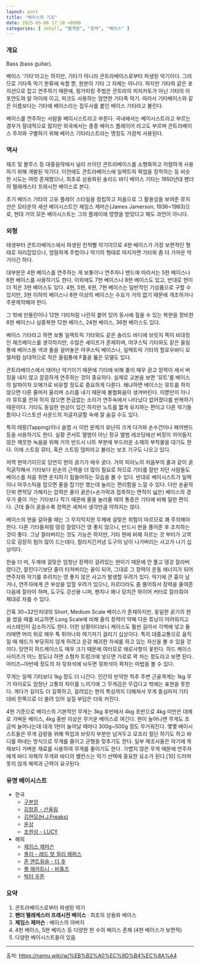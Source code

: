 ```yaml
---
layout: post
title: "베이스의 기초"
date: 2025-05-06 17:10 +0900
categories: [ Jekyll, "웹개발", "음악", "베이스" ]
---
```


### 개요

Bass (bass guitar).

베이스 '기타'라고는 하지만, 기타가 아니라 콘트라베이스로부터 파생된 악기이다. 그러므로 기타족 악기 분류에 속할 뿐, 원본이 기타 그 자체는 아니다. 하지만 기타와 같은 포지션으로 잡고 연주하기 때문에, 핑거피킹 주법은 콘트라의 피치카토가 아닌 기타의 아포얀도와 알 아이레 이고, 피크도 사용하는 엄연한 기타족 악기. 따라서 기타베이스와 같은 이름보다는 기타에 베이스라는 접두사를 붙인 베이스 기타라고 불린다.

베이스를 연주하는 사람을 베이시스트라고 부른다. 국내에서는 베이시스트라고 부르는 경우가 절대적으로 많지만 외국에서는 종종 베이스 플레이어 라고도 부르며 콘트라베이스 주자와 구별하기 위해 베이스 기타리스트라는 명칭도 가끔씩 사용된다.

### 역사

재즈 및 블루스 등 대중음악에서 널리 쓰이던 콘트라베이스를 소형화하고 저렴하게 사용하기 위해 개발된 악기다. 이전에도 콘트라베이스에 일렉트릭 픽업을 장착하는 등 비슷한 시도는 여럿 존재했으나, 최초로 상용화된 솔리드 바디 베이스 기타는 1950년대 펜더의 텔레캐스터 프레시전 베이스로 본다.

초기 베이스 기타의 고유 플레이 스타일을 정립하고 처음으로 그 활용성을 보여준 뮤지션은 모타운의 세션 베이시스트인 제임스 제머슨(James Jamerson, 1936~1983)으로, 현대 거의 모든 베이시스트는 그의 플레이에 영향을 받았다고 해도 과언이 아니다.

### 외형

태생부터 콘트라베이스에서 파생된 친척뻘 악기이므로 4현 베이스가 가장 보편적인 형태로 자리잡았으나, 엄밀하게 주법이나 악기의 형태로 따지자면 기타와 좀 더 가까운 악기이긴 하다.

대부분은 4현 베이스를 연주하는 게 보통이나 연주자나 밴드에 따라서는 5현 베이스나 6현 베이스를 사용하기도 한다. 이외에도 7현 베이스나 8현 베이스도 있고, 반대로 현이 더 적은 3현 베이스도 있다. 4현, 5현, 6현, 7현 베이스는 일반적인 기성품으로 구할 수 있지만, 3현 이하의 베이스나 8현 이상의 베이스는 수요가 거의 없기 때문에 개조하거나 주문제작해야 한다.

그 밖에 만돌린이나 12현 기타처럼 나란히 붙어 있어 동시에 짚을 수 있는 복현을 장비한 8현 베이스나 삼중복현 12현 베이스, 24현 베이스, 36현 베이스도 있다.

베이스 기타라고 하면 보통 일렉트릭 기타와도 같은 솔리드 바디에 브릿지 쪽이 비대칭인 재즈베이스를 생각하지만, 수많은 셰이프가 존재하며, 어쿠스틱 기타와도 같은 울림통에 베이스용 넥과 줄을 걸어놓은 어쿠스틱 베이스나, 일렉트릭 기타의 할로우바디 모델처럼 상대적으로 작은 울림통에 F홀을 뚫은 모델도 있다.

콘트라베이스에서 태어난 악기이기 때문에 기타에 비해 줄이 매우 굵고 장력이 세서 버징을 내지 않고 깔끔하게 연주하는 것이 중요하다. 실제로 교본을 보면 '뮤트'를 베이스의 알파이자 오메가로 비유할 정도로 중요하게 다룬다. 왜냐하면 베이스는 뮤트를 하지 않으면 다른 줄마저 울리며 소리를 내기 때문에 불협화음이 생겨버린다. 이뿐만이 아니라 뮤트를 전혀 하지 않으면 뜬금없는 소리가 연주속에서 나타났다 없어졌다를 반복하기 때문이다. 기타도 동일한 현상이 있긴 하지만 노트를 짧게 유지하는 편이고 다른 악기들 틈이나 디스토션 사운드의 자글자글함 속에 잘 숨길 수도 있다.

특히 태핑(Tapping)이나 슬랩 시 이런 문제가 유난히 크게 다가와 손수건이나 헤어밴드 등을 사용하기도 한다. 실황 콘서트 앨범이 아닌 정규 앨범 레코딩에선 버징이 끼어들지 않은 깨끗한 녹음을 위해 거의 반드시 너트 부분에 부드러운 소재의 부착물을 대기도 한다. 이에 스트링 뮤터, 혹은 스트링 댐퍼라고 불리는 보조 기구도 나오고 있다.

저역 현악기이므로 당연히 현의 굵기가 매우 굵다. 거의 피아노의 저음부의 줄과 같이 굵직굵직해서 기타보다 왼손의 근력을 더 많이 필요로 하므로 기타를 잘만 치던 사람들도 베이스를 처음 쥐면 운지하기 힘들어하는 모습을 볼 수 있다. 반대로 베이시스트가 일렉이나 어쿠스틱을 잡으면 줄을 잡기만 했는데 눌리는 편리함을 느낄 수 있다. 다만 손끝의 단위 면적당 가해지는 압력은 줄이 굵은(=손가락과 접촉하는 면적이 넓은) 베이스의 경우가 줄이 가는 기타보다 작기 때문에 줄을 눌러줄 때의 통증은 기타에 비해 덜한 편이다. 근데 줄이 굵을수록 장력은 세져서 생각만큼 약하지는 않다.

베이스의 현을 갈아줄 때는 그 무지막지한 두께에 걸맞은 위험이 따르므로 꽤 주의해야 한다. 다른 기타들처럼 뎅겅 잘랐다간 영 좋지 않으니, 반드시 현을 풀어준 후 조치하는 것이 좋다. 그냥 잘라버리는 것도 가능은 하지만, 기타 현에 비해 자르는 것 부터가 고역으로 굉장히 힘이 많이 드는데다, 잘라지긴커녕 도구의 날이 나가버리는 사고가 나기 십상이다.

한술 더 떠, 두께에 걸맞은 엄청난 장력이 걸려있는 현이기 때문에 안 풀고 뎅겅 잘라버렸다간, 잘린다기보단 줄이 터져버리는 꼴이 되어, 그대로 그 장력이 운동 에너지가 되어 연주자와 악기를 후려치는 영 좋지 않은 사고가 발생할 우려가 있다. 악기에 큰 흉이 남거나, 연주자에게 큰 부상을 입힐 우려가 있으니, 자르더라도 좀 풀어줘서 장력을 줄여준 다음에 잘라야 하며, 도구도 강선용 니퍼, 펜치나 꽤나 덩치큰 와이어 커터로 잘라줘야 제대로 자를 수 있다.

간혹 30~32인치대의 Short, Medium Scale 베이스가 존재하지만, 동일한 굵기의 현을 썼을 때를 비교하면 Long Scale에 비해 줄의 장력이 약해 다운 튜닝이 어려워지고 서스테인이 감소하기도 한다. 이런 상황이다보니 케이스도 훨씬 길어서 긱백에 넣고 둘러매면 머리 위로 매우 툭 튀어나와 여기저기 걸리기 십상이다. 특히 대중교통으로 움직일 때 헤드가 부딪히지 않게 하려고 온갖 해괴한 자세를 하고 있는 자신을 볼 수 있을 것이다. 당연히 하드케이스도 매우 크기 때문에 여러모로 애로사항이 꽃핀다. 하드 케이스 사이즈가 어느 정도냐 하면 소형차 트렁크에 넣으면 가로로 꽉 차는 정도라고 보면 된다. 마티즈~아반떼 정도의 차 뒷좌석에 놔두면 뒷좌석이 꽉차는 마법을 볼 수 있다.

무게는 일렉 기타보다 1kg 정도 더 나간다. 인간의 빈약한 척추 주변 근골격계는 1kg 무기 차이로도 엄청난 고통의 차이를 느끼기에 그 무게감은 무겁다고 밖에는 표현을 못한다. 게다가 길이도 더 길쭉하고, 걸려있는 현의 특성까지 더해져서 무게 중심마저 기타 대비 한쪽으로 더 쏠려 있어 실질 부담은 더욱 커진다.

4현 기준으로 베이스의 기본적인 무게는 3kg 후반에서 4kg 초반으로 4kg 미만은 대체로 가벼운 베이스, 4kg 중반 이상은 무거운 베이스로 여긴다. 현이 늘어나면 무게도 조금씩 늘어나는데 대개 1현이 늘어날 때마다 300g~500g 정도 무거워진다. 몇몇 베이시스트들은 무게 감량을 위해 픽업과 브릿지 부분만 남겨두고 모조리 절단 하기도 하고 바디를 파내는 방식으로 무게를 줄이고 균형을 맞추기도 한다. 일부 제조사들은 악기에 목재보다 가벼운 재료를 사용하여 무게를 줄이기도 한다. 가볍지 않은 무게 때문에 연주자에게 바디 자체의 무게와 바디의 밸런스는 악기 선택에 중요한 요소가 된다.[10] 드러머 못지 않게 체력과 근력이 요구된다.

### 유명 베이시스트
* 한국
    * [구본암](https://namu.wiki/w/%EA%B5%AC%EB%B3%B8%EC%95%94)
    * [김창훈 - 산울림](https://namu.wiki/w/%EA%B9%80%EC%B0%BD%ED%9B%88(%EC%9D%8C%EC%95%85%EC%9D%B8))
    * [김현모(H.J.Freaks)](https://namu.wiki/w/H.J.Freaks)
    * [윤상](https://namu.wiki/w/%EC%9C%A4%EC%83%81)
    * [조원상 - LUCY](https://namu.wiki/w/%EC%A1%B0%EC%9B%90%EC%83%81)
* 해외
    * [제임스 제머슨](https://namu.wiki/w/%EC%A0%9C%EC%9E%84%EC%8A%A4%20%EC%A0%9C%EB%A8%B8%EC%8A%A8)
    * [플리 - 레드 핫 칠리 페퍼스](https://namu.wiki/w/%ED%94%8C%EB%A6%AC(RHCP))
    * [존 엔트위슬 - 더 후](https://namu.wiki/w/%EC%A1%B4%20%EC%97%94%ED%8A%B8%EC%9C%84%EC%8A%AC)
    * [폴 매카트니 - 비틀즈](https://namu.wiki/w/%ED%8F%B4%20%EB%A7%A4%EC%B9%B4%ED%8A%B8%EB%8B%88)
    * [빅터 우튼](https://namu.wiki/w/%EB%B9%85%ED%84%B0%20%EC%9A%B0%ED%8A%BC)

### 요약
1. 콘트라베이스로부터 파생된 악기
2. **펜더 텔레케스터 프레시전 베이스** : 최초의 상용화 베이스
3. **제임스 제머슨** : 베이스의 아버지
4. 4현 베이스, 5현 베이스 등 다양한 현 수의 베이스 존재 (4현 베이스가 보편적)
5. 다양한 베이시스트들이 있음

---
출처: <https://namu.wiki/w/%EB%B2%A0%EC%9D%B4%EC%8A%A4>
